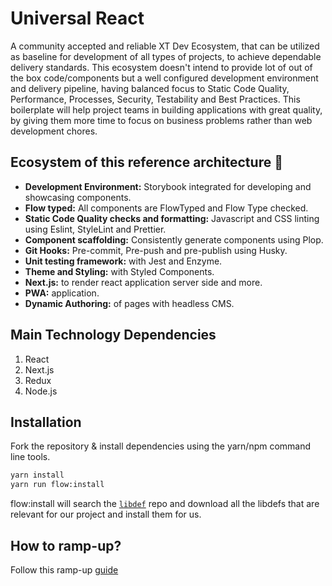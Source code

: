 # Universal React

A community accepted and reliable XT Dev Ecosystem, that can be utilized as baseline for
development of all types of projects, to achieve dependable delivery standards. This
ecosystem doesn&apos;t intend to provide lot of out of the box code/components but a
well configured development environment and delivery pipeline, having balanced focus to
Static Code Quality, Performance, Processes, Security, Testability and Best Practices.
This boilerplate will help project teams in building applications with great quality, by
giving them more time to focus on business problems rather than web development chores.

## Ecosystem of this reference architecture 🎉

- **Development Environment:** Storybook integrated for developing and showcasing components.
- **Flow typed:** All components are FlowTyped and Flow Type checked.
- **Static Code Quality checks and formatting:** Javascript and CSS linting using Eslint, StyleLint and Prettier.
- **Component scaffolding:** Consistently generate components using Plop.
- **Git Hooks:** Pre-commit, Pre-push and pre-publish using Husky.
- **Unit testing framework:** with Jest and Enzyme.
- **Theme and Styling:** with Styled Components.
- **Next.js:** to render react application server side and more.
- **PWA:** application.
- **Dynamic Authoring:** of pages with headless CMS.

## Main Technology Dependencies

1. React
2. Next.js
3. Redux
4. Node.js

## Installation

Fork the repository & install dependencies using the yarn/npm command line tools.

```sh
yarn install
yarn run flow:install
```

flow:install will search the [`libdef`](https://github.com/flow-typed/flow-typed/blob/master/README.md) repo and download all the libdefs that are relevant for our project and install them for us.

## How to ramp-up?

Follow this ramp-up [guide](readme/01-GettingStarted.md)
